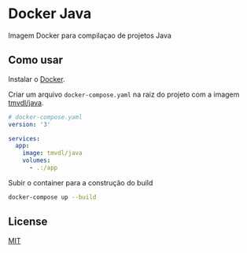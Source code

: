 # Docker Java

Imagem Docker para compilaçao de projetos Java

## Como usar

Instalar o [Docker](https://docs.docker.com/engine/install/).

Criar um arquivo `docker-compose.yaml` na raiz do projeto com a imagem [tmvdl/java](https://hub.docker.com/r/tmvdl/java).

```yaml
# docker-compose.yaml
version: '3'

services:
  app:
    image: tmvdl/java
    volumes:
      - .:/app
```

Subir o container para a construção do build

```bash
docker-compose up --build
```


## License

[MIT](LICENSE)
